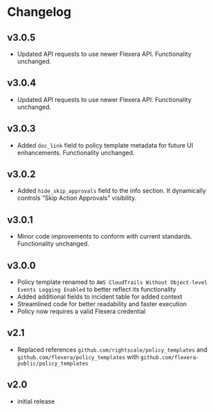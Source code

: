 # Changelog

## v3.0.5

- Updated API requests to use newer Flexera API. Functionality unchanged.

## v3.0.4

- Updated API requests to use newer Flexera API. Functionality unchanged.

## v3.0.3

- Added `doc_link` field to policy template metadata for future UI enhancements. Functionality unchanged.

## v3.0.2

- Added `hide_skip_approvals` field to the info section. It dynamically controls "Skip Action Approvals" visibility.

## v3.0.1

- Minor code improvements to conform with current standards. Functionality unchanged.

## v3.0.0

- Policy template renamed to `AWS CloudTrails Without Object-level Events Logging Enabled` to better reflect its functionality
- Added additional fields to incident table for added context
- Streamlined code for better readability and faster execution
- Policy now requires a valid Flexera credential

## v2.1

- Replaced references `github.com/rightscale/policy_templates` and `github.com/flexera/policy_templates` with `github.com/flexera-public/policy_templates`

## v2.0

- initial release
